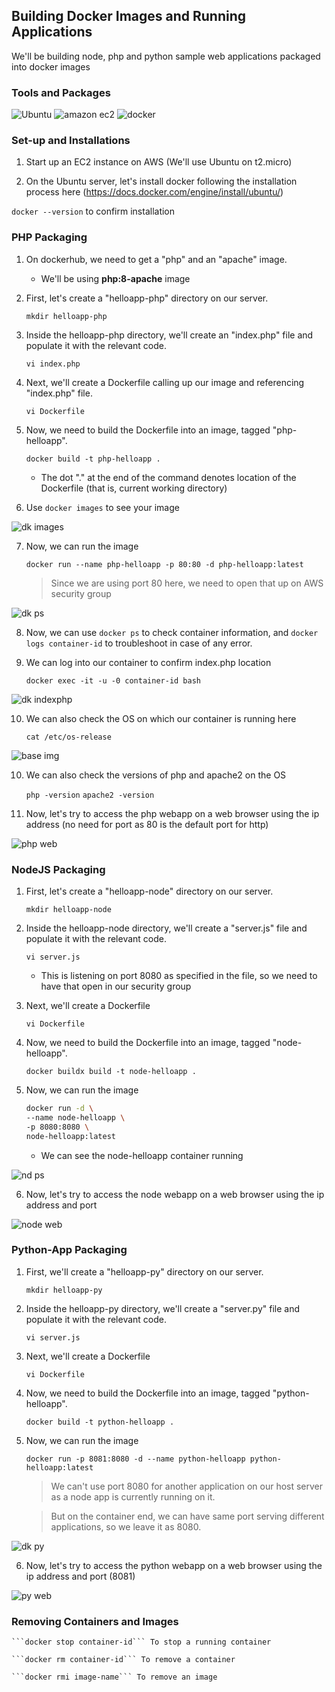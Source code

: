 ## Building Docker Images and Running Applications

We'll be building node, php and python sample web applications packaged into docker images

### Tools and Packages

![Ubuntu](https://img.shields.io/badge/Ubuntu-22.04-E95420?style=for-the-badge&logo=Ubuntu) ![amazon ec2](https://img.shields.io/badge/amazonec2-FF9900?style=for-the-badge&labelColor=black&logo=amazonec2&logoColor=FF9900) ![docker](https://img.shields.io/badge/docker-2496ED?style=for-the-badge&labelColor=black&logo=docker&logoColor=2496ED) 


### Set-up and Installations

1. Start up an EC2 instance on AWS (We'll use Ubuntu on t2.micro)

2. On the Ubuntu server, let's install docker following the installation process here (https://docs.docker.com/engine/install/ubuntu/)

```docker --version``` to confirm installation


### PHP Packaging

1. On dockerhub, we need to get a "php" and an "apache" image.

    - We'll be using **php:8-apache** image

2. First, let's create a "helloapp-php" directory on our server. 

    ```
    mkdir helloapp-php
    ```

3. Inside the helloapp-php directory, we'll create an "index.php" file and populate it with the relevant code.

    ```vi index.php```

4. Next, we'll create a Dockerfile calling up our image and referencing "index.php" file.

    ```vi Dockerfile```

5. Now, we need to build the Dockerfile into an image, tagged "php-helloapp".

    ```
    docker build -t php-helloapp .
    ```

    - The dot "." at the end of the command denotes location of the Dockerfile (that is, current working directory)

6. Use ```docker images``` to see your image

![dk images](link)

7. Now, we can run the image

    ```
    docker run --name php-helloapp -p 80:80 -d php-helloapp:latest
    ```

    > Since we are using port 80 here, we need to open that up on AWS security group

![dk ps](link)

8. Now, we can use ```docker ps``` to check container information, and ```docker logs container-id``` to troubleshoot in case of any error.

9. We can log into our container to confirm index.php location

    ```
    docker exec -it -u -0 container-id bash
    ```

![dk indexphp](link)

10. We can also check the OS on which our container is running here

    ```cat /etc/os-release```

![base img](link)

10. We can also check the versions of php and apache2 on the OS

    ```php -version```
    ```apache2 -version```

11. Now, let's try to access the php webapp on a web browser using the ip address (no need for port as 80 is the default port for http)

![php web](link)


### NodeJS Packaging

1. First, let's create a "helloapp-node" directory on our server.

    ```
    mkdir helloapp-node
    ```

2. Inside the helloapp-node directory, we'll create a "server.js" file and populate it with the relevant code. 

    ```vi server.js```

    - This is listening on port 8080 as specified in the file, so we need to have that open in our security group

3. Next, we'll create a Dockerfile

    ```vi Dockerfile```

4. Now, we need to build the Dockerfile into an image, tagged "node-helloapp".

    ```
    docker buildx build -t node-helloapp .
    ```

5. Now, we can run the image

    ```bash
    docker run -d \
    --name node-helloapp \
    -p 8080:8080 \
    node-helloapp:latest
    ```

    - We can see the node-helloapp container running

![nd ps](link)

6. Now, let's try to access the node webapp on a web browser using the ip address and port

![node web](link)


### Python-App Packaging

1. First, we'll create a "helloapp-py" directory on our server.

    ```mkdir helloapp-py```

2. Inside the helloapp-py directory, we'll create a "server.py" file and populate it with the relevant code. 
    
    ```vi server.js```

3. Next, we'll create a Dockerfile

    ```vi Dockerfile```

4. Now, we need to build the Dockerfile into an image, tagged "python-helloapp".

    ```docker build -t python-helloapp .```

5. Now, we can run the image

    ```
    docker run -p 8081:8080 -d --name python-helloapp python-helloapp:latest
    ```

    > We can't use port 8080 for another application on our host server as a node app is currently running on it.
    
    > But on the container end, we can have same port serving different applications, so we leave it as 8080.

![dk py](link)

6. Now, let's try to access the python webapp on a web browser using the ip address and port (8081)

![py web](link)


### Removing Containers and Images

    ```docker stop container-id``` To stop a running container

    ```docker rm container-id``` To remove a container
    
    ```docker rmi image-name``` To remove an image

